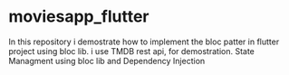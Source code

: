 # moviesapp_flutter

In this repository i demostrate how to implement the bloc patter in flutter project using bloc lib. i use TMDB rest api, for demostration.
State Managment using bloc lib and 
Dependency Injection

